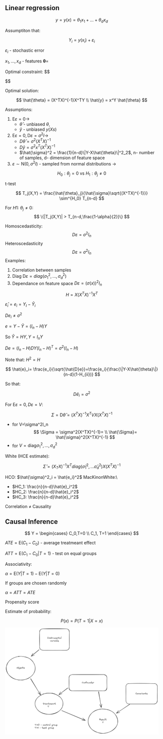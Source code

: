 ## Linear regression

$$
    y=y(x)= \theta_1 x_1 + \dots +  \theta_d x_d
$$

Assumptiton that:

$$
    Y_i = y(x_i) + \varepsilon_i
$$

$\varepsilon_i$ - stochastic error

$x_1,\dots,x_d$ - features 
$\mathbf{\theta}=$

Optimal constraint:
$$

$$


Optimal solution:

$$
    \hat{\theta} = (X^TX)^{-1}X^TY \\
    \hat{y} = x^Y \hat{\theta}
$$

Assumptions:
1. $\mathrm{E}\varepsilon=0 \rightarrow$ 
   - $\hat{\theta}$ - unbiased $\theta$, 
   - $\hat{y}$ - unbiased $y(Xs)$
2. $\mathrm{E}\varepsilon=0, \mathrm{D} \varepsilon = \sigma^2I \rightarrow$ 
    - $D\hat{\theta}=\sigma^2 (X^TX)^{-1}$
    - $D\hat{y}=\sigma^2 x^T(X^TX)^{-1}$
    - $\hat{\sigma}^2 = \frac{1}{n-d}\|Y-X\hat{\theta}\|^2_2$, n- number of samples, d- dimension of feature space
3. $\varepsilon \sim \mathrm{N}(0,\sigma^2I)$ - sampled from normal distributions $\rightarrow$

$$
    H_0: \theta_j = 0 \text{ vs } H_1: \theta_j \ne
0$$

t-test

$$
    T_j(X,Y) = \frac{\hat{\theta}_j}{\hat{\sigma}\sqrt{(X^TX)^{-1}}} \sim^{H_0} T_{n-d}
$$

For $H1$: $\theta_j \ne 0$: 
$$
    \{|T_j(X,Y)| > T_{n-d,\frac{1-\alpha}{2}}\}
$$ 

Homoscedasticity:
$$
    D\varepsilon = \sigma^2 I_n
$$
Heteroscedasticity
$$
    D\varepsilon = \sigma^2 I_n
$$
Examples:
1. Correlation between samples
2. Diag $\mathrm{D}\varepsilon =diag(\sigma_1^2,\dots,\sigma_d^2)$
3. Dependance on feature space $D\varepsilon=(\sigma(x))^2I_n$

$$
    H = X(X^TX)^{-1}X^T
$$

$\hat{\varepsilon}_i=e_i=Y_I-\hat{Y}_i$

$De_i \ne \sigma^2$

$e=Y-\hat{Y}=(I_n-H)Y$

So
$\hat{Y}=HY, Y=I_nY$

$De=(I_n-H)DY(I_n-H)^T=\sigma^2(I_n-H)$

Note that: $H^2=H$

$$
    \hat{e}_i= \frac{e_i}{\sqrt{\hat{D}e}}=\frac{e_i}{\frac{\|Y-X\hat{\theta}\|}{n-d}(1-H_{ii})}
$$

So that:

$$
    D \hat{e}_i = \sigma^2
$$


For $\mathrm{E}\varepsilon=0, D\varepsilon=V$:

$$
    \Sigma = \mathrm{D}{\hat{\theta}}= (X^TX)^{-1}X^TVX(X^TX)^{-1}
$$

- for V=\sigma^2I_n
$$
    \Sigma = \sigma^2(X^TX)^{-1}= \\
    \hat{\Sigma}= \hat{\sigma}^2(X^TX)^{-1}
$$
- for $V=\text{diag}{\sigma^2_1,\dots,\sigma^2_d }$

White (HCE estimate):

$$
    \hat{\Sigma}=(X_TX)^{-1}X^Tdiag(\hat{\sigma}^2_1,\dots\hat{\sigma}^2_d)X(X^TX)^{-1}
$$

HCO: $\hat{\sigma}^2_i = \hat{e_i}^2$
MacKinonWhite:\
- $HC_1: \frac{n}{n-d}\hat{e}_i^2$
- $HC_2: \frac{n}{n-d}\hat{e}_i^2$
- $HC_3: \frac{n}{n-d}\hat{e}_i^2$

Correlation $\ne$ Causality 

## Causal Inference


$$
Y = \begin{cases}
    C_0,T=0 \\
    C_1, T=1 
\end{cases}
$$

$ATE=\mathrm{E}(C_1-C_0)$ - average treatmeant effect

$ATT=\mathrm{E}(C_1-C_0|T=1)$ - test on equal groups 

Associativity: 

$\alpha=\mathrm{E}(Y|T=1) - \mathrm{E}(Y|T=0)$

If groups are chosen randomly

$\alpha = ATT=ATE$

Propensity score

Estimate of probability:

$$
P(x)=P(T=1|X=x)
$$

![](imgs/causality.excalidraw.png)